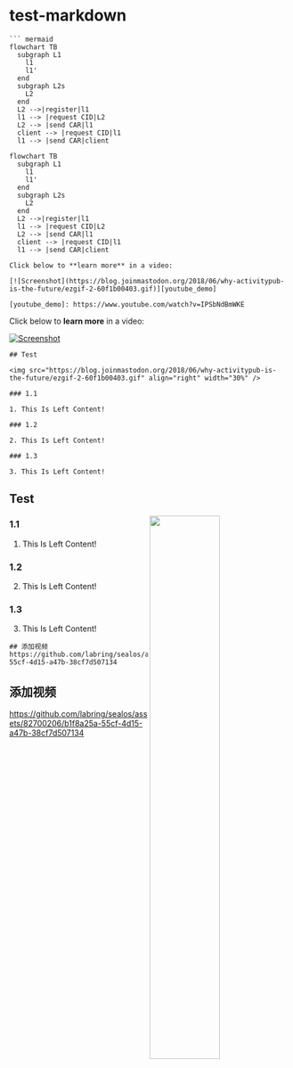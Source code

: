 # test-markdown

```
``` mermaid
flowchart TB
  subgraph L1
    l1
    l1'
  end
  subgraph L2s
    L2
  end
  L2 -->|register|l1
  l1 --> |request CID|L2
  L2 --> |send CAR|l1
  client --> |request CID|l1
  l1 --> |send CAR|client
```


```mermaid
flowchart TB
  subgraph L1
    l1
    l1'
  end
  subgraph L2s
    L2
  end
  L2 -->|register|l1
  l1 --> |request CID|L2
  L2 --> |send CAR|l1
  client --> |request CID|l1
  l1 --> |send CAR|client
```

```
Click below to **learn more** in a video:

[![Screenshot](https://blog.joinmastodon.org/2018/06/why-activitypub-is-the-future/ezgif-2-60f1b00403.gif)][youtube_demo]

[youtube_demo]: https://www.youtube.com/watch?v=IPSbNdBmWKE
```

Click below to **learn more** in a video:

[![Screenshot](https://blog.joinmastodon.org/2018/06/why-activitypub-is-the-future/ezgif-2-60f1b00403.gif)][youtube_demo]

[youtube_demo]: https://www.youtube.com/watch?v=IPSbNdBmWKE

```
## Test

<img src="https://blog.joinmastodon.org/2018/06/why-activitypub-is-the-future/ezgif-2-60f1b00403.gif" align="right" width="30%" />

### 1.1

1. This Is Left Content!

### 1.2

2. This Is Left Content!

### 1.3

3. This Is Left Content!
```

## Test

<img src="https://blog.joinmastodon.org/2018/06/why-activitypub-is-the-future/ezgif-2-60f1b00403.gif" align="right" width="50%" />

### 1.1

1. This Is Left Content!

### 1.2

2. This Is Left Content!

### 1.3

3. This Is Left Content!

```
## 添加视频
https://github.com/labring/sealos/assets/82700206/b1f8a25a-55cf-4d15-a47b-38cf7d507134
```
## 添加视频

https://github.com/labring/sealos/assets/82700206/b1f8a25a-55cf-4d15-a47b-38cf7d507134
